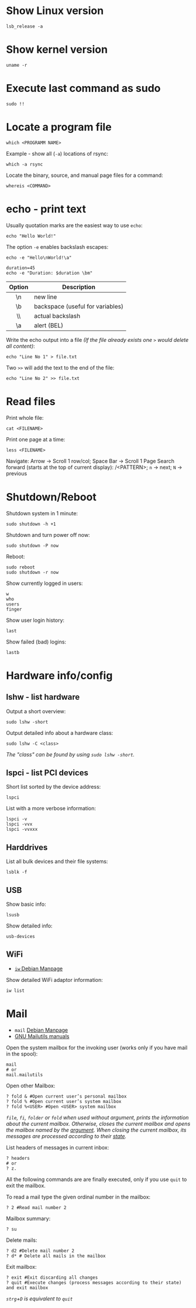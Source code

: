 # Show Linux version  

```shell
lsb_release -a
```

# Show kernel version  

```shell
uname -r
```

# Execute last command as sudo  

```shell
sudo !!
```

# Locate a program file

```shell
which <PROGRAMM NAME>
```

Example - show all (`-a`) locations of rsync:  

```shell
which -a rsync
```

Locate the binary, source, and manual page files for a command:

```shell
whereis <COMMAND>
```

# echo - print text

Usually quotation marks are the easiest way to use `echo`: 

```shell
echo "Hello World!"
```

The option `-e` enables backslash escapes:  

```shell
echo -e "Hello\nWorld!\a"
```

```shell
duration=45
echo -e "Duration: $duration \bm"
```

| Option | Description                      |
|:------:| -------------------------------- |
|  \\n   | new line                         |
|  \\b   | backspace (useful for variables) |
|  \\\\  | actual backslash                 |
|  \\a   | alert (BEL)                      | 

Write the echo output into a file _\(If the file already exists one `>` would delete all content\)_:  

```shell
echo "Line No 1" > file.txt
```

Two `>>` will add the text to the end of the file:  

```shell
echo "Line No 2" >> file.txt
```

# Read files

Print whole file: 

```shell
cat <FILENAME>
```

Print one page at a time:  

```shell
less <FILENAME>
```

Navigate: Arrow → Scroll 1 row/col; Space Bar → Scroll 1 Page
Search forward (starts at the top of current display): \/\<PATTERN\>; `n` → next; `N` → previous


# Shutdown/Reboot

Shutdown system in 1 minute:

```shell
sudo shutdown -h +1
```

Shutdown and turn power off now:

```shell
sudo shutdown -P now
```

Reboot:

```shell
sudo reboot
sudo shutdown -r now
```

Show currently logged in users:

```shell
w
who
users
finger
```

Show user login history:

```shell
last
```

Show failed (bad) logins:

```shell
lastb
```


# Hardware info/config

## lshw - list hardware

Output a short overview:

```shell
sudo lshw -short
```

Output detailed info about a hardware class:

```shell
sudo lshw -C <class>
```

_The "class" can be found by using `sudo lshw -short`._

## lspci - list PCI devices

Short list sorted by the device address:

```shell
lspci
```

List with a more verbose information:

```shell
lspci -v
lspci -vvx
lspci -vvxxx
```


## Harddrives  

List all bulk devices and their file systems:  

```shell
lsblk -f
```

## USB

Show basic info:

```shell
lsusb
```
  
Show detailed info:

```shell
usb-devices
```

## WiFi  

- [`iw` Debian Manpage](https://manpages.debian.org/bullseye/iw/iw.8.en.html)

Show detailed WiFi adaptor information:

```shell
iw list
```

# Mail

- `mail` [Debian Manpage](https://manpages.debian.org/bullseye/mailutils/mail.1.en.html)  
- [GNU Mailutils manuals](https://mailutils.org/manual/)

Open the system mailbox for the invoking user (works only if you have mail in the spool):

```shell
mail
# or
mail.mailutils
```

Open other Mailbox:

```shell
? fold & #Open current user’s personal mailbox
? fold % #Open current user’s system mailbox
? fold %<USER> #Open <USER> system mailbox
```

_`file`, `fi`, `folder` or `fold` when used without argument, prints the information about the current mailbox. Otherwise, closes the current mailbox and opens the mailbox named by the [argument](https://mailutils.org/manual/mailutils.html#Changing-mailbox_002fdirectory). When closing the current mailbox, its messages are processed according to their [state](https://mailutils.org/manual/mailutils.html#mail-message-states)._  

List headers of messages in current inbox:

```shell
? headers
# or
? z.
```

All the following commands are are finally executed, only if you use `quit` to exit the mailbox.

To read a mail type the given ordinal number in the mailbox:

```shell
? 2 #Read mail number 2
```

Mailbox summary:

```shell
? su
```

Delete mails:

```shell
? d2 #Delete mail number 2
? d* # Delete all mails in the mailbox
```

Exit mailbox:

```shell
? exit #Exit discarding all changes
? quit #Execute changes (process messages according to their state) and exit mailbox
```

_`strg`+`D` is equivalent to `quit`_
